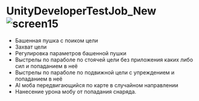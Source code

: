 # UnityDeveloperTestJob_New![screen15](https://user-images.githubusercontent.com/59829650/161828448-5e8917bb-df51-4597-8656-b7e6d02d4e6e.png)
-  Башенная пушка с поиком цели
-  Захват цели
-  Регулировка параметров башенной пушки
-  Выстрелы по параболе по стоячей цели без приложения каких либо сил и попаданием в неё
-  Выстрелы по параболе по подвижной цели с упреждением и попаданием в неё
-  AI моба передвигающийся по карте в случайном направлении
-  Нанесение урона мобу от попадания снаряда.
